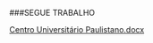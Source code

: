 ###SEGUE TRABALHO

[Centro Universitário Paulistano.docx](https://github.com/user-attachments/files/16911784/Centro.Universitario.Paulistano.docx)
